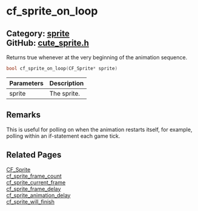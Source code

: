 [](../header.md ':include')

# cf_sprite_on_loop

Category: [sprite](https://github.com/RandyGaul/cute_framework/blob/master/docs/api_reference?id=sprite)  
GitHub: [cute_sprite.h](https://github.com/RandyGaul/cute_framework/blob/master/include/cute_sprite.h)  
---

Returns true whenever at the very beginning of the animation sequence.

```cpp
bool cf_sprite_on_loop(CF_Sprite* sprite)
```

Parameters | Description
--- | ---
sprite | The sprite.

## Remarks

This is useful for polling on when the animation restarts itself, for example, polling within an if-statement each game tick.

## Related Pages

[CF_Sprite](https://github.com/RandyGaul/cute_framework/blob/master/docs/sprite/cf_sprite.md)  
[cf_sprite_frame_count](https://github.com/RandyGaul/cute_framework/blob/master/docs/sprite/cf_sprite_frame_count.md)  
[cf_sprite_current_frame](https://github.com/RandyGaul/cute_framework/blob/master/docs/sprite/cf_sprite_current_frame.md)  
[cf_sprite_frame_delay](https://github.com/RandyGaul/cute_framework/blob/master/docs/sprite/cf_sprite_frame_delay.md)  
[cf_sprite_animation_delay](https://github.com/RandyGaul/cute_framework/blob/master/docs/sprite/cf_sprite_animation_delay.md)  
[cf_sprite_will_finish](https://github.com/RandyGaul/cute_framework/blob/master/docs/sprite/cf_sprite_will_finish.md)  
